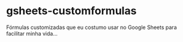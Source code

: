 # gsheets-customformulas
Fórmulas customizadas que eu costumo usar no Google Sheets para facilitar minha vida...
